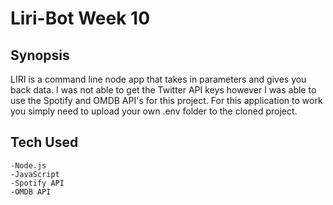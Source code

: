 # Liri-Bot Week 10

## Synopsis
LIRI is a command line node app that takes in parameters and gives you back data. I was not able to get the Twitter API keys however I was able to use the Spotify and OMDB API's for this project. For this application to work you simply need to upload your own .env folder to the cloned project.

## Tech Used
    -Node.js
    -JavaScript
    -Spotify API
    -OMDB API

